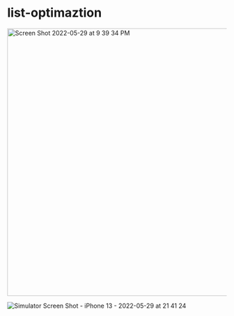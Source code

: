 # list-optimaztion
<img width="615" alt="Screen Shot 2022-05-29 at 9 39 34 PM" src="https://user-images.githubusercontent.com/27458911/170918310-b45e2259-1427-4f1d-bd01-168369bf470f.png">

![Simulator Screen Shot - iPhone 13 - 2022-05-29 at 21 41 24](https://user-images.githubusercontent.com/27458911/170918461-adf5ed5e-0d7d-43db-9167-c00348c94156.png)

